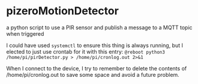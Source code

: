 # pizeroMotionDetector
a python script to use a PIR sensor and publish a message to a MQTT topic when triggered

I could have used `systemctl` to ensure this thing is always running, but I elected to just use crontab for it with this entry:
`@reboot python3 /home/pi/pirDetector.py > /home/pi/cronlog.out 2>&1`

When I connect to the device, I try to remember to delete the contents of /home/pi/cronlog.out to save some space and avoid a future problem.
